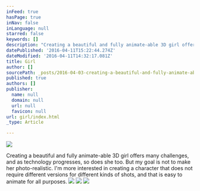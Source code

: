 ```yaml
---
inFeed: true
hasPage: true
inNav: false
inLanguage: null
starred: false
keywords: []
description: "Creating a beautiful and fully animate-able 3D girl offers many challenges, and as technology progresses, so does she too. But my goal is not to make her photo-realistic. I'm more interested in creating a character that does not require different versions for different kinds of shots, and that is easy to animate for all purposes."
datePublished: '2016-04-11T15:22:44.274Z'
dateModified: '2016-04-11T14:32:17.081Z'
title: Girl
author: []
sourcePath: _posts/2016-04-03-creating-a-beautiful-and-fully-animate-able-3d-girl-offers-m.md
published: true
authors: []
publisher:
  name: null
  domain: null
  url: null
  favicon: null
url: girl/index.html
_type: Article

---
```

![](https://the-grid-user-content.s3-us-west-2.amazonaws.com/91b3cb81-b54c-4c1d-b3ea-d4d540f4b914.png)

Creating a beautiful and fully animate-able 3D girl offers many challenges, and as technology progresses, so does she too. But my goal is not to make her photo-realistic. I'm more interested in creating a character that does not require different versions for different kinds of shots, and that is easy to animate for all purposes.
![](https://the-grid-user-content.s3-us-west-2.amazonaws.com/c563e692-55b3-47ce-a912-4aa2df9f4542.png)
![](https://s3-us-west-2.amazonaws.com/the-grid-img/p/7e561ba1213e101354993d481a5a40ba989cfa10.png)
![](https://s3-us-west-2.amazonaws.com/the-grid-img/p/6dcf542b9826bceba1a9141a4abcc0c17f8a5bd8.png)